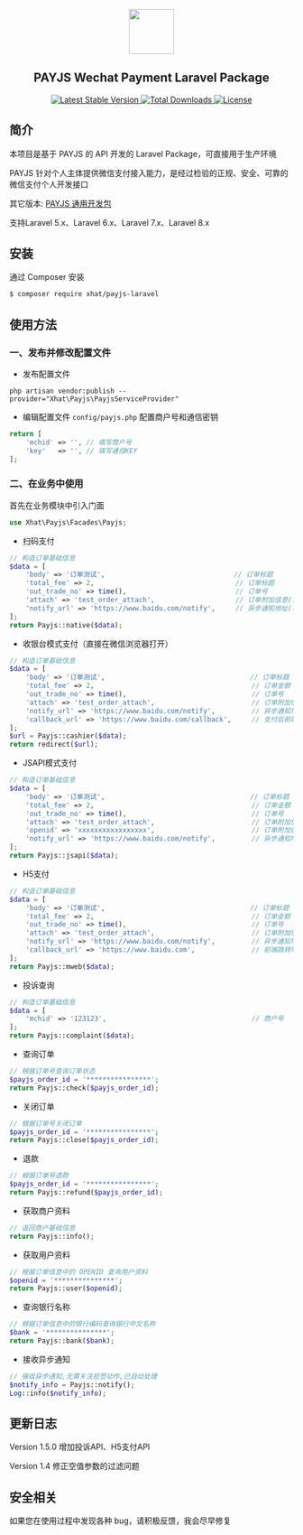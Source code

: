 <p align="center">
    <img src="https://payjs.cn/static/images/logo.png" width=80 />
</p>
<h2 align="center">PAYJS Wechat Payment Laravel Package</h2>
<p align="center">
  
   <a href="https://packagist.org/packages/xhat/payjs-laravel">
      <img src="https://poser.pugx.org/xhat/payjs-laravel/v/stable.png" alt="Latest Stable Version">
  </a> 
  
  <a href="https://packagist.org/packages/xhat/payjs-laravel">
      <img src="https://poser.pugx.org/xhat/payjs-laravel/downloads.png" alt="Total Downloads">
  </a> 
  
  <a href="https://packagist.org/packages/xhat/payjs-laravel">
    <img src="https://poser.pugx.org/xhat/payjs-laravel/license.png" alt="License">
  </a>
</p>

## 简介
本项目是基于 PAYJS 的 API 开发的 Laravel Package，可直接用于生产环境

PAYJS 针对个人主体提供微信支付接入能力，是经过检验的正规、安全、可靠的微信支付个人开发接口

其它版本: [PAYJS 通用开发包](https://github.com/xhat/payjs)

支持Laravel 5.x、Laravel 6.x、Laravel 7.x、Laravel 8.x


## 安装

通过 Composer 安装

```bash
$ composer require xhat/payjs-laravel
```

## 使用方法

### 一、发布并修改配置文件

- 发布配置文件
```shell
php artisan vendor:publish --provider="Xhat\Payjs\PayjsServiceProvider"
```
- 编辑配置文件 `config/payjs.php` 配置商户号和通信密钥
```php
return [
    'mchid' => '', // 填写商户号
    'key'   => '', // 填写通信KEY
];
```

### 二、在业务中使用

首先在业务模块中引入门面

```php
use Xhat\Payjs\Facades\Payjs;
```

- 扫码支付

```php
// 构造订单基础信息
$data = [
    'body' => '订单测试',                                // 订单标题
    'total_fee' => 2,                                   // 订单标题
    'out_trade_no' => time(),                           // 订单号
    'attach' => 'test_order_attach',                    // 订单附加信息(可选参数)
    'notify_url' => 'https://www.baidu.com/notify',     // 异步通知地址(可选参数)
];
return Payjs::native($data);
```

- 收银台模式支付（直接在微信浏览器打开）

```php
// 构造订单基础信息
$data = [
    'body' => '订单测试',                                    // 订单标题
    'total_fee' => 2,                                       // 订单金额
    'out_trade_no' => time(),                               // 订单号
    'attach' => 'test_order_attach',                        // 订单附加信息(可选参数)
    'notify_url' => 'https://www.baidu.com/notify',         // 异步通知地址(可选参数)
    'callback_url' => 'https://www.baidu.com/callback',     // 支付后前端跳转地址(可选参数)
];
$url = Payjs::cashier($data);
return redirect($url);
```

- JSAPI模式支付

```php
// 构造订单基础信息
$data = [
    'body' => '订单测试',                                    // 订单标题
    'total_fee' => 2,                                       // 订单金额
    'out_trade_no' => time(),                               // 订单号
    'attach' => 'test_order_attach',                        // 订单附加信息(可选参数)
    'openid' => 'xxxxxxxxxxxxxxxxx',                        // 订单附加信息(可选参数)
    'notify_url' => 'https://www.baidu.com/notify',         // 异步通知地址(可选参数)
];
return Payjs::jsapi($data);
```

- H5支付

```php
// 构造订单基础信息
$data = [
    'body' => '订单测试',                                    // 订单标题
    'total_fee' => 2,                                       // 订单金额
    'out_trade_no' => time(),                               // 订单号
    'attach' => 'test_order_attach',                        // 订单附加信息(可选参数)
    'notify_url' => 'https://www.baidu.com/notify',         // 异步通知地址(可选参数)
    'callback_url' => 'https://www.baidu.com',              // 前端跳转地址(可选参数)
];
return Payjs::mweb($data);
```

- 投诉查询

```php
// 构造订单基础信息
$data = [
    'mchid' => '123123',                                    // 商户号
];
return Payjs::complaint($data);
```

- 查询订单

```php
// 根据订单号查询订单状态
$payjs_order_id = '****************';
return Payjs::check($payjs_order_id);
```

- 关闭订单

```php
// 根据订单号关闭订单
$payjs_order_id = '****************';
return Payjs::close($payjs_order_id);
```

- 退款

```php
// 根据订单号退款
$payjs_order_id = '****************';
return Payjs::refund($payjs_order_id);
```

- 获取商户资料


```php
// 返回商户基础信息
return Payjs::info();
```

- 获取用户资料

```php
// 根据订单信息中的 OPENID 查询用户资料
$openid = '***************';
return Payjs::user($openid);
```

- 查询银行名称

```php
// 根据订单信息中的银行编码查询银行中文名称
$bank = '***************';
return Payjs::bank($bank);
```

- 接收异步通知

```php
// 接收异步通知,无需关注验签动作,已自动处理
$notify_info = Payjs::notify();
Log::info($notify_info);
```

## 更新日志
Version 1.5.0
增加投诉API、H5支付API

Version 1.4
修正空值参数的过滤问题

## 安全相关
如果您在使用过程中发现各种 bug，请积极反馈，我会尽早修复

